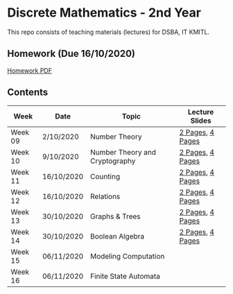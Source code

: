 # Discrete Mathematics - 2nd Year

This repo consists of teaching materials (lectures) for DSBA, IT KMITL.

## Homework (Due 16/10/2020)
[Homework PDF](https://github.com/noswolf/DM_DSBA_2020/blob/master/Homework/Discrete_Maths_HW_DSBA_01-2020.pdf)
## Contents
|Week| Date | Topic | Lecture Slides |
|---|---|---|---|
|Week 09| 2/10/2020 | Number Theory | [2 Pages](https://github.com/noswolf/DM_DSBA_2020/blob/master/Slides/Discrete_Math_Week9_2pages.pdf), [4 Pages](https://github.com/noswolf/DM_DSBA_2020/blob/master/Slides/Discrete_Math_Week9_4pages.pdf) |
|Week 10| 9/10/2020 | Number Theory and Cryptography |[2 Pages](https://github.com/noswolf/DM_DSBA_2020/blob/master/Slides/Discrete_Math_Week10_2pages.pdf), [4 Pages](https://github.com/noswolf/DM_DSBA_2020/blob/master/Slides/Discrete_Math_Week10_4pages.pdf)|
|Week 11| 16/10/2020 | Counting | [2 Pages](https://github.com/noswolf/DM_DSBA_2020/blob/master/Slides/Discrete_Math_Week11_2pages.pdf), [4 Pages](https://github.com/noswolf/DM_DSBA_2020/blob/master/Slides/Discrete_Math_Week11_4pages.pdf) |
|Week 12| 16/10/2020 | Relations | [2 Pages](https://github.com/noswolf/DM_DSBA_2020/blob/master/Slides/Discrete_Math_Week12_2pages.pdf), [4 Pages](https://github.com/noswolf/DM_DSBA_2020/blob/master/Slides/Discrete_Math_Week12_4pages.pdf) |
|Week 13| 30/10/2020 | Graphs & Trees | [2 Pages](https://github.com/noswolf/DM_DSBA_2020/blob/master/Slides/Discrete_Math_Week13_2pages.pdf), [4 Pages](https://github.com/noswolf/DM_DSBA_2020/blob/master/Slides/Discrete_Math_Week13_4pages.pdf)|
|Week 14| 30/10/2020 | Boolean Algebra | [2 Pages](https://github.com/noswolf/DM_DSBA_2020/blob/master/Slides/Discrete_Math_Week14_2pages.pdf), [4 Pages](https://github.com/noswolf/DM_DSBA_2020/blob/master/Slides/Discrete_Math_Week14_4pages.pdf) |
|Week 15| 06/11/2020 | Modeling Computation | |
|Week 16| 06/11/2020 | Finite State Automata ||
